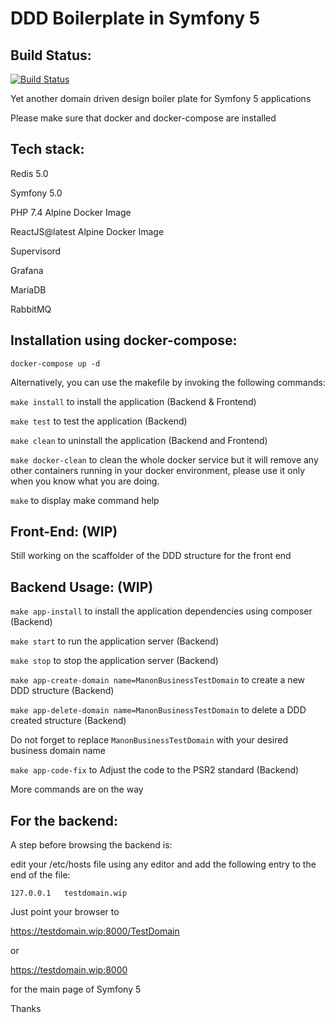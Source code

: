 # DDD Boilerplate in Symfony 5

Build Status:
--------------
[![Build Status](https://travis-ci.org/mostafaahamidmanon/symfony5dddboilerplate.svg?branch=master)](https://travis-ci.org/mostafaahamidmanon/symfony5dddboilerplate)



Yet another domain driven design boiler plate for Symfony 5 applications

Please make sure that docker and docker-compose are installed


Tech stack:
------------

Redis 5.0

Symfony 5.0

PHP 7.4 Alpine Docker Image

ReactJS@latest Alpine Docker Image

Supervisord

Grafana

MariaDB

RabbitMQ


Installation using docker-compose:
------------------------------------

``` docker-compose up -d ```

Alternatively, you can use the makefile by invoking the following commands:

``` make install ``` to install the application (Backend & Frontend)

``` make test ``` to test the application (Backend)

``` make clean ``` to uninstall the application (Backend and Frontend)

``` make docker-clean ``` to clean the whole docker service but it will remove any other containers running in your docker environment, please use it only when you know what you are doing.

``` make ``` to display make command help


Front-End: (WIP)
-----------------

Still working on the scaffolder of the DDD structure for the front end


Backend Usage: (WIP)
---------------------

``` make app-install ``` to install the application dependencies using composer (Backend)

``` make start ``` to run the application server (Backend)

``` make stop ``` to stop the application server (Backend)

``` make app-create-domain name=ManonBusinessTestDomain ``` to create a new DDD structure (Backend)

``` make app-delete-domain name=ManonBusinessTestDomain ``` to delete a DDD created structure (Backend)

Do not forget to replace ``` ManonBusinessTestDomain ``` with your desired business domain name

``` make app-code-fix ``` to Adjust the code to the PSR2 standard (Backend)

More commands are on the way


For the backend:
-----------------

A step before browsing the backend is:

edit your /etc/hosts file using any editor and add the following entry to the end of the file:

``` 127.0.0.1   testdomain.wip ```

Just point your browser to 

https://testdomain.wip:8000/TestDomain 

or 

https://testdomain.wip:8000 

for the main page of Symfony 5


Thanks